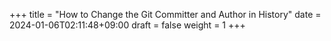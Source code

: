 +++
title = "How to Change the Git Committer and Author in History"
date = 2024-01-06T02:11:48+09:00
draft = false
weight = 1
+++